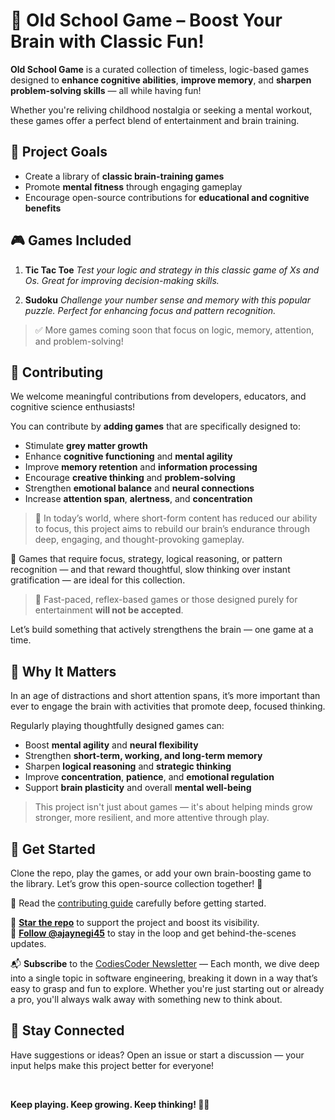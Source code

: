# 🧠 Old School Game – Boost Your Brain with Classic Fun!

**Old School Game** is a curated collection of timeless, logic-based games designed to **enhance cognitive abilities**, **improve memory**, and **sharpen problem-solving skills** — all while having fun!

Whether you're reliving childhood nostalgia or seeking a mental workout, these games offer a perfect blend of entertainment and brain training.

## 🎯 Project Goals

* Create a library of **classic brain-training games**
* Promote **mental fitness** through engaging gameplay
* Encourage open-source contributions for **educational and cognitive benefits**

## 🎮 Games Included

1. **Tic Tac Toe**
   *Test your logic and strategy in this classic game of Xs and Os. Great for improving decision-making skills.*

2. **Sudoku**
   *Challenge your number sense and memory with this popular puzzle. Perfect for enhancing focus and pattern recognition.*

> ✅ More games coming soon that focus on logic, memory, attention, and problem-solving!

## 🙌 Contributing

We welcome meaningful contributions from developers, educators, and cognitive science enthusiasts!

You can contribute by **adding games** that are specifically designed to:

* Stimulate **grey matter growth**
* Enhance **cognitive functioning** and **mental agility**
* Improve **memory retention** and **information processing**
* Encourage **creative thinking** and **problem-solving**
* Strengthen **emotional balance** and **neural connections**
* Increase **attention span**, **alertness**, and **concentration**

> 🎯 In today’s world, where short-form content has reduced our ability to focus, this project aims to rebuild our brain’s endurance through deep, engaging, and thought-provoking gameplay.

🧠 Games that require focus, strategy, logical reasoning, or pattern recognition — and that reward thoughtful, slow thinking over instant gratification — are ideal for this collection.

> 🚫 Fast-paced, reflex-based games or those designed purely for entertainment **will not be accepted**.

Let’s build something that actively strengthens the brain — one game at a time.

## 🧩 Why It Matters

In an age of distractions and short attention spans, it’s more important than ever to engage the brain with activities that promote deep, focused thinking.

Regularly playing thoughtfully designed games can:

* Boost **mental agility** and **neural flexibility**
* Strengthen **short-term, working, and long-term memory**
* Sharpen **logical reasoning** and **strategic thinking**
* Improve **concentration**, **patience**, and **emotional regulation**
* Support **brain plasticity** and overall **mental well-being**

> This project isn't just about games — it's about helping minds grow stronger, more resilient, and more attentive through play.


## 🚀 Get Started

Clone the repo, play the games, or add your own brain-boosting game to the library.
Let’s grow this open-source collection together! 🌱

📖 Read the [contributing guide](https://github.com/ajaynegi45/Old-School-Game/blob/main/contributing.md) carefully before getting started.

🌟 **[Star the repo](https://github.com/ajaynegi45/Old-School-Game)** to support the project and boost its visibility.  
👤 **[Follow @ajaynegi45](https://github.com/ajaynegi45)** to stay in the loop and get behind-the-scenes updates.

📬 **Subscribe** to the [CodiesCoder Newsletter](https://codiescoder.substack.com/) — Each month, we dive deep into a single topic in software engineering, breaking it down in a way that’s easy to grasp and fun to explore. Whether you're just starting out or already a pro, you'll always walk away with something new to think about.

## 💬 Stay Connected

Have suggestions or ideas? Open an issue or start a discussion — your input helps make this project better for everyone!

</br>

**Keep playing. Keep growing. Keep thinking! 🧠✨**

